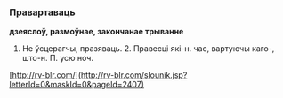 ### Правартаваць
**дзеяслоў, размоўнае, закончанае трыванне**

1. Не ўсцерагчы, празяваць. 2. Правесці які-н. час, вартуючы каго-, што-н. П. усю ноч.

<a rel="author">[http://rv-blr.com/](http://rv-blr.com/slounik.jsp?letterId=0&maskId=0&pageId=2407)</a>
